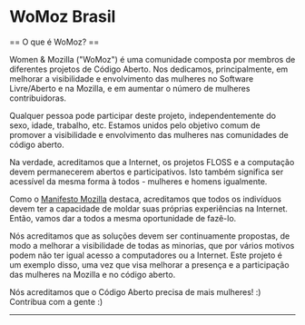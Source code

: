 WoMoz Brasil
============

== O que é WoMoz? ==

Women & Mozilla ("WoMoz") é uma comunidade composta por membros de diferentes projetos de Código Aberto. Nos dedicamos, principalmente, em melhorar a visibilidade e envolvimento das mulheres no Software Livre/Aberto e na Mozilla, e em aumentar o número de mulheres contribuidoras.

Qualquer pessoa pode participar deste projeto, independentemente do sexo, idade, trabalho, etc. Estamos unidos pelo objetivo comum de promover a visibilidade e envolvimento das mulheres nas comunidades de código aberto.

Na verdade, acreditamos que a Internet, os projetos FLOSS e a computação devem permanecerem abertos e participativos. Isto também significa ser acessível da mesma forma à todos - mulheres e homens igualmente.


Como o [Manifesto Mozilla](https://www.mozilla.org/pt-BR/about/manifesto/details/) destaca, acreditamos que todos os indivíduos devem ter a capacidade de moldar suas próprias experiências na Internet. Então, vamos dar a todos a mesma oportunidade de fazê-lo.

Nós acreditamos que as soluções devem ser continuamente propostas, de modo a melhorar a visibilidade de todas as minorias, que por vários motivos podem não ter igual acesso a computadores ou a Internet. Este projeto é um exemplo disso, uma vez que visa melhorar a presença e a participação das mulheres na Mozilla e no código aberto.

Nós acreditamos que o Código Aberto precisa de mais mulheres! :)
Contribua com a gente :)

---
